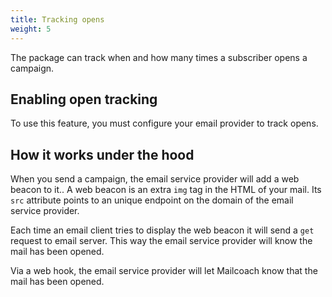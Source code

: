 ```yaml
---
title: Tracking opens
weight: 5
---
```


The package can track when and how many times a subscriber opens a campaign.

## Enabling open tracking

To use this feature, you must configure your email provider to track opens.

## How it works under the hood

When you send a campaign, the email service provider will add a web beacon to it..  A web beacon is an extra `img` tag in the HTML of your mail.  Its `src` attribute points to an unique endpoint on the domain of the email service provider.

Each time an email client tries to display the web beacon it will send a `get` request to email server. This way the email service provider will know the mail has been opened.

Via a web hook, the email service provider will let Mailcoach know that the mail has been opened.
